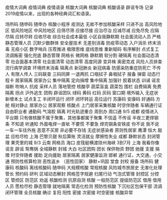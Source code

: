 疫情大词典
疫情词典
疫情语录
核酸大词典
核酸词典
核酸语录
辟谣专场
记录2019疫情以来，出现的各种经典词汇和语录。


场所码
随申码
随申办
核酸小程序
疫测达
无故不参加核酸采样
只进不出
高风险地区
低风险地区
中风险地区
应筛尽筛
应接尽接
应治尽治
应减尽减
应免尽免
应隔尽隔
应转尽转
应收尽收
综合社会成本最低
小区自我静默期
社会面流动人员
严格静态管理人员
沉默少数群体
安全屋技术
无差别消毒
防疫零动态
入户消杀
终末消毒
无疫小区
数字哨兵
压茬推进
极限思维
底线思维
重新赋码
有序解封
点式复工
流调叛密
强化兜底
静态管理
网格长
微网格
静默期
软分割
硬隔离
社会面动态清零
社会面基本清零
社会面清零
动态清零
高度同源
变异株
奥密克戎
风险人员排查
流行病学调查
环境终末消毒
隔离点
新冠肺炎
新冠病毒
防感染防重症防死亡
不传人
有限人传人
三码联查
三码同屏
一退两抗
口咽拭子
鼻咽拭子
报备
弹窗
动态行程卡
居家隔离
居家办公
集中隔离
定向捐增
集中隔离
加强针
胶着状态
训诫
谣言
熔断
吹哨人
抗疫
采样人员
落地管控
核酸亭
蔬菜盲盒
蔬菜包
围栏
自费隔离
免费隔离
拐点
沪外逃生
团购
辟谣团队
绿码
黄码
红码
灰码
窗口期
境外输入
无症状
新增本土
试点复工
半闭环运行
闭环
闭环转运
高位运行
苏康码
安康码
好通码
方舱
相对静止
居家办公
居家观察
核酸点
上门居家采集核酸
时空伴随者
车辆通行证
自由职业者
通勤码
气溶胶
隔离
时光轨迹重合
周到办
周口通
9/5 成都  疫情进入平台期
只有做核酸不属于聚集，其他事都属于聚集
不信遥 不传谣 半夜三更焊钢条
不知道 听通知 外面电焊一直呲
不要慌 不要急 焊完钢条安铁皮
你不说 我不说 一车一车往外拖
恶意不买房 
非必要不存钱
无症状感染者
原则性居家
    鹰潭  恒大 敲盆
应检尽检
    上海  巴黎贝甜 秋后算账
灵活就业 
摩擦性失业
    成都  静默状态 封闭管理 果壳里的城
9/3 云南  网格员
    海口  皮筏艇横渡琼州海峡
3到7月 上海 我看你像谣言
辟谣
鸳鸯锅
全域静默
封城
大白
社区团购
团长
保供物资
野团
驰援
支援
捐赠
时空伴随者
援助
定向援助
居家隔离
居家健康监测
   邯郸  通行证，大交通，小交通
预防性核算检测
恶性返乡 （恶性回家）
静默+巩固
堂食
封校
报备
场所码
健康码
核酸码
离线核酸码
随申码
大规模核酸
常规核酸
风险城市旅居史
无害化处理
管长
预约码
研判
区域动态解封
网格签字规避
扫尾行动
气泡式管理
封控区
分控区
管控区
防范区
劝返
核酸检测
抗原自测
核酸
一般防范区
提级防范区
借用
借用人员
愿检尽检
静态管理
就地隔离
常态化检测
预防性核酸
下沉社区包保干部
流调
闭环管理
全员核酸
确诊
复阳
阳性
密接
次密接
时空密接
核酸异常
